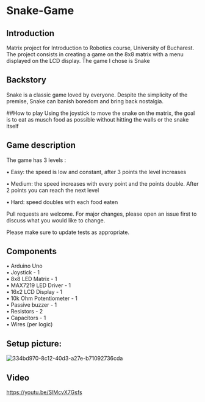 # Snake-Game



## Introduction

Matrix project for Introduction to Robotics course, University of Bucharest. The project consists in creating a game on the 8x8 matrix with a menu displayed on the LCD display. The game I chose is Snake

## Backstory
Snake is a classic game loved by everyone. Despite the simplicity of the premise, Snake can banish boredom and bring back nostalgia.

##How to play
Using the joystick to move the snake on the matrix, the goal is to eat as musch food as possible without hitting the walls or the snake itself

## Game description
The game has 3 levels :

• Easy: the speed is low and constant, after 3 points the level increases

• Medium: the speed increases with every point and the points double. After 2 points you can reach the next level

• Hard: speed doubles with each food eaten

Pull requests are welcome. For major changes, please open an issue first
to discuss what you would like to change.

Please make sure to update tests as appropriate.

## Components

• Arduino Uno \
• Joystick - 1\
• 8x8 LED Matrix - 1\
• MAX7219 LED Driver - 1\
• 16x2 LCD Display - 1\
• 10k Ohm Potentiometer - 1\
• Passive buzzer - 1\
• Resistors - 2\
• Capacitors - 1\
• Wires (per logic)

## Setup picture:
![334bd970-8c12-40d3-a27e-b71092736cda](https://user-images.githubusercontent.com/101021088/209100574-42fcc65c-1433-4bae-ba3b-433dc530ba08.jpeg)

## Video
https://youtu.be/SlMcvX7Gsfs
